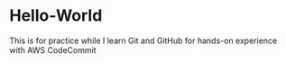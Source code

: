 # Hello-World
This is for practice while I learn Git and GitHub for hands-on experience with AWS CodeCommit
